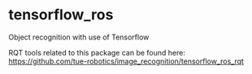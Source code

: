 # tensorflow_ros
Object recognition with use of Tensorflow

RQT tools related to this package can be found here: https://github.com/tue-robotics/image_recognition/tensorflow_ros_rqt
